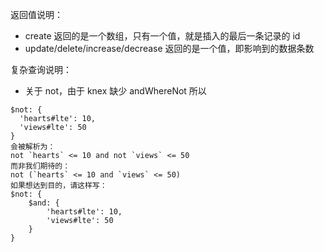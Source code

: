 
返回值说明：
- create 返回的是一个数组，只有一个值，就是插入的最后一条记录的 id
- update/delete/increase/decrease 返回的是一个值，即影响到的数据条数

复杂查询说明：
- 关于 not，由于 knex 缺少 andWhereNot 所以
```
$not: {
  'hearts#lte': 10,
  'views#lte': 50
}
会被解析为：
not `hearts` <= 10 and not `views` <= 50
而非我们期待的：
not (`hearts` <= 10 and `views` <= 50)
如果想达到目的，请这样写：
$not: {
    $and: {
        'hearts#lte': 10,
        'views#lte': 50
    }
}
```
